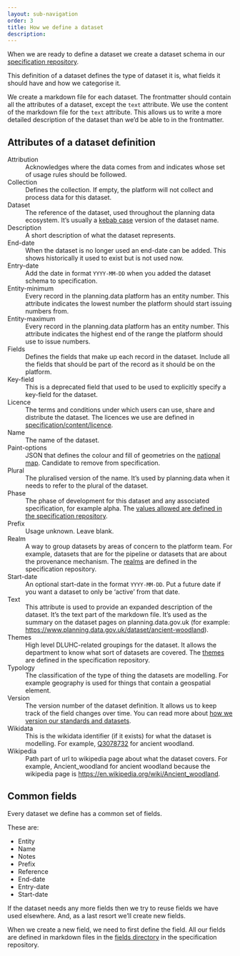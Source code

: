 ```yaml
---
layout: sub-navigation
order: 3
title: How we define a dataset
description:
---
```


<p class="govuk-body">When we are ready to define a dataset we create a dataset schema in our <a href="https://github.com/digital-land/specification" class="govuk-link">specification repository</a>.</p>

<p class="govuk-body">This definition of a dataset defines the type of dataset it is, what fields it should have and how we categorise it.</p>

<p class="govuk-body">We create a markdown file for each dataset. The frontmatter should contain all the attributes of a dataset, except the <code>text</code> attribute. We use the content of the markdown file for the <code>text</code> attribute. This allows us to write a more detailed description of the dataset than we’d be able to in the frontmatter.</p>

<h2 class="govuk-heading-m">Attributes of a dataset definition</h2>

<dl class="govuk-summary-list">
  <div class="govuk-summary-list__row">
    <dt class="govuk-summary-list__key">
      Attribution
    </dt>
    <dd class="govuk-summary-list__value">
      Acknowledges where the data comes from and indicates whose set of usage rules should be followed.
    </dd>
  </div>
  <div class="govuk-summary-list__row">
    <dt class="govuk-summary-list__key">
      Collection
    </dt>
    <dd class="govuk-summary-list__value">
      Defines the collection. If empty, the platform will not collect and process data for this dataset.
    </dd>
  </div>
  <div class="govuk-summary-list__row">
    <dt class="govuk-summary-list__key">
      Dataset
    </dt>
    <dd class="govuk-summary-list__value">
      The reference of the dataset, used throughout the planning data ecosystem. It’s usually a <a href="https://developer.mozilla.org/en-US/docs/Glossary/Kebab_case" class="govuk-link">kebab case</a> version of the dataset name.
    </dd>
  </div>
  <div class="govuk-summary-list__row">
    <dt class="govuk-summary-list__key">
      Description
    </dt>
    <dd class="govuk-summary-list__value">
      A short description of what the dataset represents.
    </dd>
  </div>
  <div class="govuk-summary-list__row">
    <dt class="govuk-summary-list__key">
      End-date
    </dt>
    <dd class="govuk-summary-list__value">
      When the dataset is no longer used an end-date can be added. This shows historically it used to exist but is not used now.
    </dd>
  </div>
  <div class="govuk-summary-list__row">
    <dt class="govuk-summary-list__key">
      Entry-date
    </dt>
    <dd class="govuk-summary-list__value">
      Add the date in format <code>YYYY-MM-DD</code> when you added the dataset schema to specification.
    </dd>
  </div>
  <div class="govuk-summary-list__row">
    <dt class="govuk-summary-list__key">
      Entity-minimum
    </dt>
    <dd class="govuk-summary-list__value">
      Every record in the planning.data platform has an entity number. This attribute indicates the lowest number the platform should start issuing numbers from.
    </dd>
  </div>
  <div class="govuk-summary-list__row">
    <dt class="govuk-summary-list__key">
      Entity-maximum
    </dt>
    <dd class="govuk-summary-list__value">
      Every record in the planning.data platform has an entity number. This attribute indicates the highest end of the range the platform should use to issue numbers.
    </dd>
  </div>
  <div class="govuk-summary-list__row">
    <dt class="govuk-summary-list__key">
      Fields
    </dt>
    <dd class="govuk-summary-list__value">
      Defines the fields that make up each record in the dataset. Include all the fields that should be part of the record as it should be on the platform.
    </dd>
  </div>
  <div class="govuk-summary-list__row">
    <dt class="govuk-summary-list__key">
      Key-field
    </dt>
    <dd class="govuk-summary-list__value">
      This is a deprecated field that used to be used to explicitly specify a key-field for the dataset.
    </dd>
  </div>
  <div class="govuk-summary-list__row">
    <dt class="govuk-summary-list__key">
      Licence
    </dt>
    <dd class="govuk-summary-list__value">
      The terms and conditions under which users can use, share and distribute the dataset. The licences we use are defined in <a href="https://github.com/digital-land/specification/tree/main/content/licence" class="govuk-link">specification/content/licence</a>.
    </dd>
  </div>
  <div class="govuk-summary-list__row">
    <dt class="govuk-summary-list__key">
      Name
    </dt>
    <dd class="govuk-summary-list__value">
      The name of the dataset.
    </dd>
  </div>
  <div class="govuk-summary-list__row">
    <dt class="govuk-summary-list__key">
      Paint-options
    </dt>
    <dd class="govuk-summary-list__value">
      JSON that defines the colour and fill of geometries on the <a href="https://www.planning.data.gov.uk/map/" class="govuk-link">national map</a>. Candidate to remove from specification.
    </dd>
  </div>
  <div class="govuk-summary-list__row">
    <dt class="govuk-summary-list__key">
      Plural
    </dt>
    <dd class="govuk-summary-list__value">
      The pluralised version of the name. It’s used by planning.data when it needs to refer to the plural of the dataset.
    </dd>
  </div>
  <div class="govuk-summary-list__row">
    <dt class="govuk-summary-list__key">
      Phase
    </dt>
    <dd class="govuk-summary-list__value">
      The phase of development for this dataset and any associated specification, for example alpha. The <a href="https://github.com/digital-land/specification/blob/main/content/phase.csv" class="govuk-link">values allowed are defined in the specification repository</a>.
    </dd>
  </div>
  <div class="govuk-summary-list__row">
    <dt class="govuk-summary-list__key">
      Prefix
    </dt>
    <dd class="govuk-summary-list__value">
      Usage unknown. Leave blank.
    </dd>
  </div>
  <div class="govuk-summary-list__row">
    <dt class="govuk-summary-list__key">
      Realm
    </dt>
    <dd class="govuk-summary-list__value">
      A way to group datasets by areas of concern to the platform team. For example, datasets that are for the pipeline or datasets that are about the provenance mechanism. The <a href="https://github.com/digital-land/specification/blob/main/content/realm.csv" class="govuk-link">realms</a> are defined in the specification repository.
    </dd>
  </div>
  <div class="govuk-summary-list__row">
    <dt class="govuk-summary-list__key">
      Start-date
    </dt>
    <dd class="govuk-summary-list__value">
      An optional start-date in the format <code>YYYY-MM-DD</code>. Put a future date if you want a dataset to only be ‘active’ from that date.
    </dd>
  </div>
  <div class="govuk-summary-list__row">
    <dt class="govuk-summary-list__key">
      Text
    </dt>
    <dd class="govuk-summary-list__value">
      This attribute is used to provide an expanded description of the dataset. It’s the text part of the markdown file. It’s used as the summary on the dataset pages on planning.data.gov.uk (for example: <a href="https://www.planning.data.gov.uk/dataset/ancient-woodland" class="govuk-link">https://www.planning.data.gov.uk/dataset/ancient-woodland</a>).
    </dd>
  </div>
  <div class="govuk-summary-list__row">
    <dt class="govuk-summary-list__key">
      Themes
    </dt>
    <dd class="govuk-summary-list__value">
      High level DLUHC-related groupings for the dataset. It allows the department to know what sort of datasets are covered. The <a href="https://github.com/digital-land/specification/tree/main/content/theme" class="govuk-link">themes</a> are defined in the specification repository.
    </dd>
  </div>
  <div class="govuk-summary-list__row">
    <dt class="govuk-summary-list__key">
      Typology
    </dt>
    <dd class="govuk-summary-list__value">
      The classification of the type of thing the datasets are modelling. For example geography is used for things that contain a geospatial element.
    </dd>
  </div>
  <div class="govuk-summary-list__row">
    <dt class="govuk-summary-list__key">
      Version
    </dt>
    <dd class="govuk-summary-list__value">
      The version number of the dataset definition. It allows us to keep track of the field changes over time. You can read more about <a href="https://digital-land.github.io/blog-post/versioning-our-standards/" class="govuk-link">how we version our standards and datasets</a>.
    </dd>
  </div>
  <div class="govuk-summary-list__row">
    <dt class="govuk-summary-list__key">
      Wikidata
    </dt>
    <dd class="govuk-summary-list__value">
      This is the wikidata identifier (if it exists) for what the dataset is modelling. For example, <a href="https://www.wikidata.org/wiki/Q3078732" class="govuk-link">Q3078732</a> for ancient woodland.
    </dd>
  </div>
  <div class="govuk-summary-list__row">
    <dt class="govuk-summary-list__key">
      Wikipedia
    </dt>
    <dd class="govuk-summary-list__value">
      Path part of url to wikipedia page about what the dataset covers. For example, Ancient_woodland for ancient woodland because the wikipedia page is <a href="https://en.wikipedia.org/wiki/Ancient_woodland" class="govuk-link">https://en.wikipedia.org/wiki/Ancient_woodland</a>.
    </dd>
  </div>
</dl>

<h2 class="govuk-heading-m">Common fields</h2>

<p class="govuk-body">Every dataset we define has a common set of fields.<p>

<p class="govuk-body">These are:</p>

<ul  class="govuk-list govuk-list--bullet">
  <li>Entity</li>
  <li>Name</li>
  <li>Notes</li>
  <li>Prefix</li>
  <li>Reference</li>
  <li>End-date</li>
  <li>Entry-date</li>
  <li>Start-date</li>
</ul>

<p class="govuk-body">If the dataset needs any more fields then we try to reuse fields we have used elsewhere. And, as a last resort we’ll create new fields.</p>

<p class="govuk-body">When we create a new field, we need to first define the field. All our fields are defined in markdown files in the <a href="https://github.com/digital-land/specification/tree/main/content/field" class="govuk-link">fields directory</a> in the specification repository.</p>
